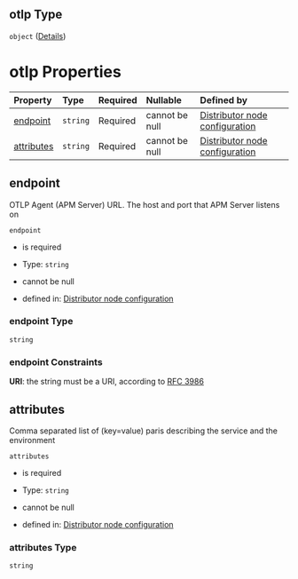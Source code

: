 ## otlp Type

`object` ([Details](definition-properties-otlp.md))

# otlp Properties

| Property                  | Type     | Required | Nullable       | Defined by                                                                                                                                                                |
| :------------------------ | :------- | :------- | :------------- | :------------------------------------------------------------------------------------------------------------------------------------------------------------------------ |
| [endpoint](#endpoint)     | `string` | Required | cannot be null | [Distributor node configuration](definition-properties-otlp-properties-endpoint.md "https://joystream.org/schemas/argus/config#/properties/otlp/properties/endpoint")     |
| [attributes](#attributes) | `string` | Required | cannot be null | [Distributor node configuration](definition-properties-otlp-properties-attributes.md "https://joystream.org/schemas/argus/config#/properties/otlp/properties/attributes") |

## endpoint

OTLP Agent (APM Server) URL. The host and port that APM Server listens on

`endpoint`

*   is required

*   Type: `string`

*   cannot be null

*   defined in: [Distributor node configuration](definition-properties-otlp-properties-endpoint.md "https://joystream.org/schemas/argus/config#/properties/otlp/properties/endpoint")

### endpoint Type

`string`

### endpoint Constraints

**URI**: the string must be a URI, according to [RFC 3986](https://tools.ietf.org/html/rfc3986 "check the specification")

## attributes

Comma separated list of (key=value) paris describing the service and the environment

`attributes`

*   is required

*   Type: `string`

*   cannot be null

*   defined in: [Distributor node configuration](definition-properties-otlp-properties-attributes.md "https://joystream.org/schemas/argus/config#/properties/otlp/properties/attributes")

### attributes Type

`string`

